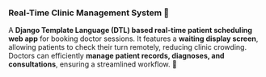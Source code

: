 ### **Real-Time Clinic Management System** 🏥  

A **Django Template Language (DTL) based real-time patient scheduling web app** for booking doctor sessions. It features a **waiting display screen**, allowing patients to check their turn remotely, reducing clinic crowding. Doctors can efficiently **manage patient records, diagnoses, and consultations**, ensuring a streamlined workflow. 🚀  
